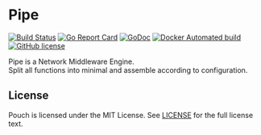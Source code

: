 # Pipe

[![Build Status](https://travis-ci.org/wzshiming/pipe.svg?branch=master)](https://travis-ci.org/wzshiming/pipe)
[![Go Report Card](https://goreportcard.com/badge/github.com/wzshiming/pipe)](https://goreportcard.com/report/github.com/wzshiming/pipe)
[![GoDoc](https://godoc.org/github.com/wzshiming/pipe?status.svg)](https://godoc.org/github.com/wzshiming/pipe)
[![Docker Automated build](https://img.shields.io/docker/cloud/automated/wzshiming/pipe.svg)](https://hub.docker.com/r/wzshiming/pipe)
[![GitHub license](https://img.shields.io/github/license/wzshiming/pipe.svg)](https://github.com/wzshiming/pipe/blob/master/LICENSE)

Pipe is a Network Middleware Engine.  
Split all functions into minimal and assemble according to configuration.  

## License

Pouch is licensed under the MIT License. See [LICENSE](https://github.com/wzshiming/pipe/blob/master/LICENSE) for the full license text.
